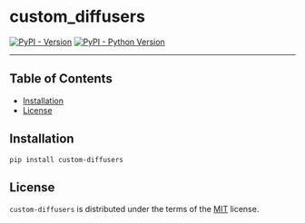 # custom_diffusers

[![PyPI - Version](https://img.shields.io/pypi/v/custom-diffusers.svg)](https://pypi.org/project/custom-diffusers)
[![PyPI - Python Version](https://img.shields.io/pypi/pyversions/custom-diffusers.svg)](https://pypi.org/project/custom-diffusers)

-----

## Table of Contents

- [Installation](#installation)
- [License](#license)

## Installation

```console
pip install custom-diffusers
```

## License

`custom-diffusers` is distributed under the terms of the [MIT](https://spdx.org/licenses/MIT.html) license.
